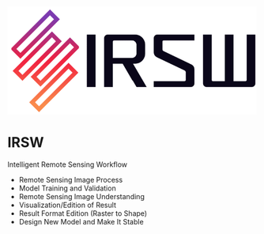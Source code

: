 <img src="docs/IRSW.png" div align=center />

# IRSW
Intelligent Remote Sensing Workflow

* Remote Sensing Image Process
* Model Training and Validation
* Remote Sensing Image Understanding
* Visualization/Edition of Result
* Result Format Edition (Raster to Shape)
* Design New Model and Make It Stable
